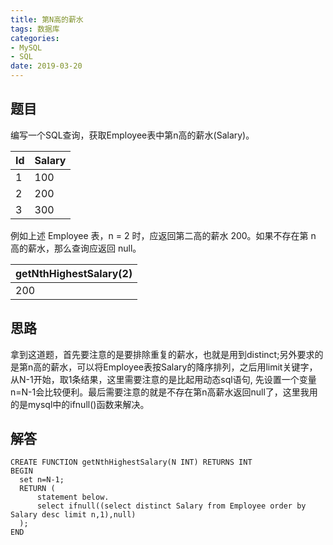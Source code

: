 ```yaml
---
title: 第N高的薪水
tags: 数据库
categories: 
- MySQL
- SQL
date: 2019-03-20 
---
```


## 题目
编写一个SQL查询，获取Employee表中第n高的薪水(Salary)。
 
 | Id | Salary |
 |----|--------|
 | 1  | 100    |
 | 2  | 200    |
 | 3  | 300    |

例如上述 Employee 表，n = 2 时，应返回第二高的薪水 200。如果不存在第 n 高的薪水，那么查询应返回 null。


| getNthHighestSalary(2) |
|-|
| 200                    |

## 思路
拿到这道题，首先要注意的是要排除重复的薪水，也就是用到distinct;另外要求的是第n高的薪水，可以将Employee表按Salary的降序排列，之后用limit关键字，从N-1开始，取1条结果，这里需要注意的是比起用动态sql语句,
先设置一个变量n=N-1会比较便利。最后需要注意的就是不存在第n高薪水返回null了，这里我用的是mysql中的ifnull()函数来解决。

## 解答
```
CREATE FUNCTION getNthHighestSalary(N INT) RETURNS INT
BEGIN
  set n=N-1;
  RETURN (
      statement below.
      select ifnull((select distinct Salary from Employee order by Salary desc limit n,1),null)
  );
END
```

